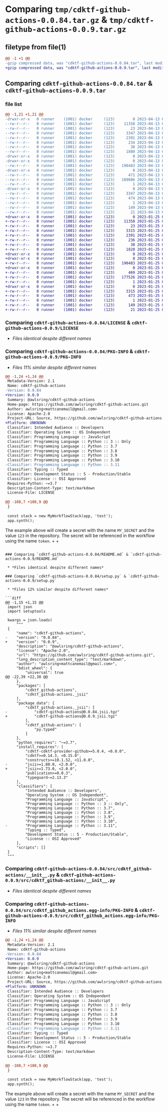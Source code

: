 # Comparing `tmp/cdktf-github-actions-0.0.84.tar.gz` & `tmp/cdktf-github-actions-0.0.9.tar.gz`

## filetype from file(1)

```diff
@@ -1 +1 @@
-gzip compressed data, was "cdktf-github-actions-0.0.84.tar", last modified: Thu Apr 13 00:26:28 2023, max compression
+gzip compressed data, was "cdktf-github-actions-0.0.9.tar", last modified: Wed Jan 25 01:45:21 2023, max compression
```

## Comparing `cdktf-github-actions-0.0.84.tar` & `cdktf-github-actions-0.0.9.tar`

### file list

```diff
@@ -1,21 +1,21 @@
-drwxr-xr-x   0 runner    (1001) docker     (123)        0 2023-04-13 00:26:28.123900 cdktf-github-actions-0.0.84/
--rw-r--r--   0 runner    (1001) docker     (123)    11358 2023-04-13 00:26:14.000000 cdktf-github-actions-0.0.84/LICENSE
--rw-r--r--   0 runner    (1001) docker     (123)       23 2023-04-13 00:26:14.000000 cdktf-github-actions-0.0.84/MANIFEST.in
--rw-r--r--   0 runner    (1001) docker     (123)     3347 2023-04-13 00:26:28.123900 cdktf-github-actions-0.0.84/PKG-INFO
--rw-r--r--   0 runner    (1001) docker     (123)     2391 2023-04-13 00:26:14.000000 cdktf-github-actions-0.0.84/README.md
--rw-r--r--   0 runner    (1001) docker     (123)      234 2023-04-13 00:26:14.000000 cdktf-github-actions-0.0.84/pyproject.toml
--rw-r--r--   0 runner    (1001) docker     (123)       38 2023-04-13 00:26:28.123900 cdktf-github-actions-0.0.84/setup.cfg
--rw-r--r--   0 runner    (1001) docker     (123)     1880 2023-04-13 00:26:14.000000 cdktf-github-actions-0.0.84/setup.py
-drwxr-xr-x   0 runner    (1001) docker     (123)        0 2023-04-13 00:26:28.123900 cdktf-github-actions-0.0.84/src/
-drwxr-xr-x   0 runner    (1001) docker     (123)        0 2023-04-13 00:26:28.123900 cdktf-github-actions-0.0.84/src/cdktf_github-actions/
--rw-r--r--   0 runner    (1001) docker     (123)   190483 2023-04-13 00:26:14.000000 cdktf-github-actions-0.0.84/src/cdktf_github-actions/__init__.py
-drwxr-xr-x   0 runner    (1001) docker     (123)        0 2023-04-13 00:26:28.123900 cdktf-github-actions-0.0.84/src/cdktf_github-actions/_jsii/
--rw-r--r--   0 runner    (1001) docker     (123)      471 2023-04-13 00:26:14.000000 cdktf-github-actions-0.0.84/src/cdktf_github-actions/_jsii/__init__.py
--rw-r--r--   0 runner    (1001) docker     (123)   189086 2023-04-13 00:26:14.000000 cdktf-github-actions-0.0.84/src/cdktf_github-actions/_jsii/cdktf-github-actions@0.0.84.jsii.tgz
--rw-r--r--   0 runner    (1001) docker     (123)        1 2023-04-13 00:26:14.000000 cdktf-github-actions-0.0.84/src/cdktf_github-actions/py.typed
-drwxr-xr-x   0 runner    (1001) docker     (123)        0 2023-04-13 00:26:28.123900 cdktf-github-actions-0.0.84/src/cdktf_github_actions.egg-info/
--rw-r--r--   0 runner    (1001) docker     (123)     3347 2023-04-13 00:26:28.000000 cdktf-github-actions-0.0.84/src/cdktf_github_actions.egg-info/PKG-INFO
--rw-r--r--   0 runner    (1001) docker     (123)      474 2023-04-13 00:26:28.000000 cdktf-github-actions-0.0.84/src/cdktf_github_actions.egg-info/SOURCES.txt
--rw-r--r--   0 runner    (1001) docker     (123)        1 2023-04-13 00:26:28.000000 cdktf-github-actions-0.0.84/src/cdktf_github_actions.egg-info/dependency_links.txt
--rw-r--r--   0 runner    (1001) docker     (123)      149 2023-04-13 00:26:28.000000 cdktf-github-actions-0.0.84/src/cdktf_github_actions.egg-info/requires.txt
--rw-r--r--   0 runner    (1001) docker     (123)       21 2023-04-13 00:26:28.000000 cdktf-github-actions-0.0.84/src/cdktf_github_actions.egg-info/top_level.txt
+drwxr-xr-x   0 runner    (1001) docker     (123)        0 2023-01-25 01:45:21.489591 cdktf-github-actions-0.0.9/
+-rw-r--r--   0 runner    (1001) docker     (123)    11358 2023-01-25 01:45:09.000000 cdktf-github-actions-0.0.9/LICENSE
+-rw-r--r--   0 runner    (1001) docker     (123)       23 2023-01-25 01:45:09.000000 cdktf-github-actions-0.0.9/MANIFEST.in
+-rw-r--r--   0 runner    (1001) docker     (123)     3315 2023-01-25 01:45:21.489591 cdktf-github-actions-0.0.9/PKG-INFO
+-rw-r--r--   0 runner    (1001) docker     (123)     2391 2023-01-25 01:45:09.000000 cdktf-github-actions-0.0.9/README.md
+-rw-r--r--   0 runner    (1001) docker     (123)      236 2023-01-25 01:45:09.000000 cdktf-github-actions-0.0.9/pyproject.toml
+-rw-r--r--   0 runner    (1001) docker     (123)       38 2023-01-25 01:45:21.489591 cdktf-github-actions-0.0.9/setup.cfg
+-rw-r--r--   0 runner    (1001) docker     (123)     1828 2023-01-25 01:45:09.000000 cdktf-github-actions-0.0.9/setup.py
+drwxr-xr-x   0 runner    (1001) docker     (123)        0 2023-01-25 01:45:21.485591 cdktf-github-actions-0.0.9/src/
+drwxr-xr-x   0 runner    (1001) docker     (123)        0 2023-01-25 01:45:21.485591 cdktf-github-actions-0.0.9/src/cdktf_github-actions/
+-rw-r--r--   0 runner    (1001) docker     (123)   190483 2023-01-25 01:45:09.000000 cdktf-github-actions-0.0.9/src/cdktf_github-actions/__init__.py
+drwxr-xr-x   0 runner    (1001) docker     (123)        0 2023-01-25 01:45:21.485591 cdktf-github-actions-0.0.9/src/cdktf_github-actions/_jsii/
+-rw-r--r--   0 runner    (1001) docker     (123)      469 2023-01-25 01:45:09.000000 cdktf-github-actions-0.0.9/src/cdktf_github-actions/_jsii/__init__.py
+-rw-r--r--   0 runner    (1001) docker     (123)   177526 2023-01-25 01:45:09.000000 cdktf-github-actions-0.0.9/src/cdktf_github-actions/_jsii/cdktf-github-actions@0.0.9.jsii.tgz
+-rw-r--r--   0 runner    (1001) docker     (123)        1 2023-01-25 01:45:09.000000 cdktf-github-actions-0.0.9/src/cdktf_github-actions/py.typed
+drwxr-xr-x   0 runner    (1001) docker     (123)        0 2023-01-25 01:45:21.485591 cdktf-github-actions-0.0.9/src/cdktf_github_actions.egg-info/
+-rw-r--r--   0 runner    (1001) docker     (123)     3315 2023-01-25 01:45:20.000000 cdktf-github-actions-0.0.9/src/cdktf_github_actions.egg-info/PKG-INFO
+-rw-r--r--   0 runner    (1001) docker     (123)      473 2023-01-25 01:45:21.000000 cdktf-github-actions-0.0.9/src/cdktf_github_actions.egg-info/SOURCES.txt
+-rw-r--r--   0 runner    (1001) docker     (123)        1 2023-01-25 01:45:21.000000 cdktf-github-actions-0.0.9/src/cdktf_github_actions.egg-info/dependency_links.txt
+-rw-r--r--   0 runner    (1001) docker     (123)      149 2023-01-25 01:45:21.000000 cdktf-github-actions-0.0.9/src/cdktf_github_actions.egg-info/requires.txt
+-rw-r--r--   0 runner    (1001) docker     (123)       21 2023-01-25 01:45:21.000000 cdktf-github-actions-0.0.9/src/cdktf_github_actions.egg-info/top_level.txt
```

### Comparing `cdktf-github-actions-0.0.84/LICENSE` & `cdktf-github-actions-0.0.9/LICENSE`

 * *Files identical despite different names*

### Comparing `cdktf-github-actions-0.0.84/PKG-INFO` & `cdktf-github-actions-0.0.9/PKG-INFO`

 * *Files 11% similar despite different names*

```diff
@@ -1,24 +1,24 @@
 Metadata-Version: 2.1
 Name: cdktf-github-actions
-Version: 0.0.84
+Version: 0.0.9
 Summary: @awlsring/cdktf-github-actions
 Home-page: https://github.com/awlsring/cdktf-github-actions.git
 Author: awlsring<mattcanemail@gmail.com>
 License: Apache-2.0
 Project-URL: Source, https://github.com/awlsring/cdktf-github-actions.git
+Platform: UNKNOWN
 Classifier: Intended Audience :: Developers
 Classifier: Operating System :: OS Independent
 Classifier: Programming Language :: JavaScript
 Classifier: Programming Language :: Python :: 3 :: Only
 Classifier: Programming Language :: Python :: 3.7
 Classifier: Programming Language :: Python :: 3.8
 Classifier: Programming Language :: Python :: 3.9
 Classifier: Programming Language :: Python :: 3.10
-Classifier: Programming Language :: Python :: 3.11
 Classifier: Typing :: Typed
 Classifier: Development Status :: 5 - Production/Stable
 Classifier: License :: OSI Approved
 Requires-Python: ~=3.7
 Description-Content-Type: text/markdown
 License-File: LICENSE
 
@@ -108,7 +108,9 @@
 }
 
 const stack = new MyWorkflowStack(app, 'test');
 app.synth();
 ```
 
 The example above will create a secret with the name `MY_SECRET` and the value `123` in the repository. The secret will be referenced in the workflow using the name `token`.
+
+
```

### Comparing `cdktf-github-actions-0.0.84/README.md` & `cdktf-github-actions-0.0.9/README.md`

 * *Files identical despite different names*

### Comparing `cdktf-github-actions-0.0.84/setup.py` & `cdktf-github-actions-0.0.9/setup.py`

 * *Files 12% similar despite different names*

```diff
@@ -1,15 +1,15 @@
 import json
 import setuptools
 
 kwargs = json.loads(
     """
 {
     "name": "cdktf-github-actions",
-    "version": "0.0.84",
+    "version": "0.0.9",
     "description": "@awlsring/cdktf-github-actions",
     "license": "Apache-2.0",
     "url": "https://github.com/awlsring/cdktf-github-actions.git",
     "long_description_content_type": "text/markdown",
     "author": "awlsring<mattcanemail@gmail.com>",
     "bdist_wheel": {
         "universal": true
@@ -22,39 +22,38 @@
     },
     "packages": [
         "cdktf_github-actions",
         "cdktf_github-actions._jsii"
     ],
     "package_data": {
         "cdktf_github-actions._jsii": [
-            "cdktf-github-actions@0.0.84.jsii.tgz"
+            "cdktf-github-actions@0.0.9.jsii.tgz"
         ],
         "cdktf_github-actions": [
             "py.typed"
         ]
     },
     "python_requires": "~=3.7",
     "install_requires": [
         "cdktf-cdktf-provider-github>=5.0.4, <6.0.0",
         "cdktf>=0.14.3, <0.15.0",
         "constructs>=10.1.52, <11.0.0",
-        "jsii>=1.80.0, <2.0.0",
+        "jsii>=1.73.0, <2.0.0",
         "publication>=0.0.3",
         "typeguard~=2.13.3"
     ],
     "classifiers": [
         "Intended Audience :: Developers",
         "Operating System :: OS Independent",
         "Programming Language :: JavaScript",
         "Programming Language :: Python :: 3 :: Only",
         "Programming Language :: Python :: 3.7",
         "Programming Language :: Python :: 3.8",
         "Programming Language :: Python :: 3.9",
         "Programming Language :: Python :: 3.10",
-        "Programming Language :: Python :: 3.11",
         "Typing :: Typed",
         "Development Status :: 5 - Production/Stable",
         "License :: OSI Approved"
     ],
     "scripts": []
 }
 """
```

### Comparing `cdktf-github-actions-0.0.84/src/cdktf_github-actions/__init__.py` & `cdktf-github-actions-0.0.9/src/cdktf_github-actions/__init__.py`

 * *Files identical despite different names*

### Comparing `cdktf-github-actions-0.0.84/src/cdktf_github_actions.egg-info/PKG-INFO` & `cdktf-github-actions-0.0.9/src/cdktf_github_actions.egg-info/PKG-INFO`

 * *Files 11% similar despite different names*

```diff
@@ -1,24 +1,24 @@
 Metadata-Version: 2.1
 Name: cdktf-github-actions
-Version: 0.0.84
+Version: 0.0.9
 Summary: @awlsring/cdktf-github-actions
 Home-page: https://github.com/awlsring/cdktf-github-actions.git
 Author: awlsring<mattcanemail@gmail.com>
 License: Apache-2.0
 Project-URL: Source, https://github.com/awlsring/cdktf-github-actions.git
+Platform: UNKNOWN
 Classifier: Intended Audience :: Developers
 Classifier: Operating System :: OS Independent
 Classifier: Programming Language :: JavaScript
 Classifier: Programming Language :: Python :: 3 :: Only
 Classifier: Programming Language :: Python :: 3.7
 Classifier: Programming Language :: Python :: 3.8
 Classifier: Programming Language :: Python :: 3.9
 Classifier: Programming Language :: Python :: 3.10
-Classifier: Programming Language :: Python :: 3.11
 Classifier: Typing :: Typed
 Classifier: Development Status :: 5 - Production/Stable
 Classifier: License :: OSI Approved
 Requires-Python: ~=3.7
 Description-Content-Type: text/markdown
 License-File: LICENSE
 
@@ -108,7 +108,9 @@
 }
 
 const stack = new MyWorkflowStack(app, 'test');
 app.synth();
 ```
 
 The example above will create a secret with the name `MY_SECRET` and the value `123` in the repository. The secret will be referenced in the workflow using the name `token`.
+
+
```

